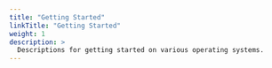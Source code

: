 ```yaml
---
title: "Getting Started"
linkTitle: "Getting Started"
weight: 1
description: >
  Descriptions for getting started on various operating systems.
---
```


